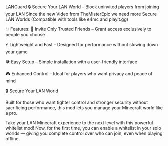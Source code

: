LANGuard
🔒 Secure Your LAN World – Block uninvited players from joining your LAN
Since the new Video from TheMisterEpic we need more Secure LAN Worlds
(Compatible with tools like e4mc and playit.gg)

✨ Features:
👥 Invite Only Trusted Friends – Grant access exclusively to people you choose

⚡ Lightweight and Fast – Designed for performance without slowing down your game

🛠️ Easy Setup – Simple installation with a user-friendly interface

🎮 Enhanced Control – Ideal for players who want privacy and peace of mind

🔒 Secure Your LAN World

Built for those who want tighter control and stronger security without sacrificing performance, this mod lets you manage your Minecraft world like a pro.

Take your LAN Minecraft experience to the next level with this powerful whitelist mod! Now, for the first time, you can enable a whitelist in your solo worlds — giving you complete control over who can join, even when playing offline.
